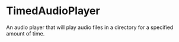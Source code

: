 # TimedAudioPlayer
An audio player that will play audio files in a directory for a specified amount of time.
